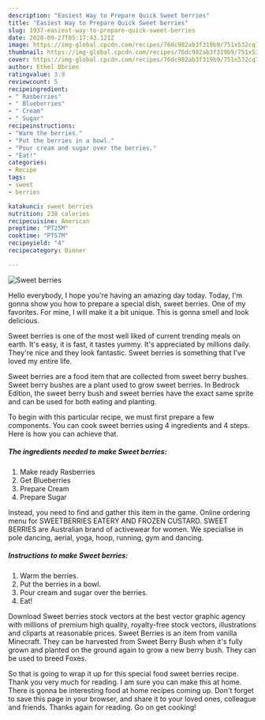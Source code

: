 ```yaml
---
description: "Easiest Way to Prepare Quick Sweet berries"
title: "Easiest Way to Prepare Quick Sweet berries"
slug: 1937-easiest-way-to-prepare-quick-sweet-berries
date: 2020-09-27T05:17:43.121Z
image: https://img-global.cpcdn.com/recipes/76dc982ab3f319b9/751x532cq70/sweet-berries-recipe-main-photo.jpg
thumbnail: https://img-global.cpcdn.com/recipes/76dc982ab3f319b9/751x532cq70/sweet-berries-recipe-main-photo.jpg
cover: https://img-global.cpcdn.com/recipes/76dc982ab3f319b9/751x532cq70/sweet-berries-recipe-main-photo.jpg
author: Ethel Obrien
ratingvalue: 3.9
reviewcount: 5
recipeingredient:
- " Rasberries"
- " Blueberries"
- " Cream"
- " Sugar"
recipeinstructions:
- "Warm the berries."
- "Put the berries in a bowl."
- "Pour cream and sugar over the berries."
- "Eat!"
categories:
- Recipe
tags:
- sweet
- berries

katakunci: sweet berries 
nutrition: 238 calories
recipecuisine: American
preptime: "PT25M"
cooktime: "PT57M"
recipeyield: "4"
recipecategory: Dinner

---
```



![Sweet berries](https://img-global.cpcdn.com/recipes/76dc982ab3f319b9/751x532cq70/sweet-berries-recipe-main-photo.jpg)

Hello everybody, I hope you're having an amazing day today. Today, I'm gonna show you how to prepare a special dish, sweet berries. One of my favorites. For mine, I will make it a bit unique. This is gonna smell and look delicious.

Sweet berries is one of the most well liked of current trending meals on earth. It's easy, it is fast, it tastes yummy. It's appreciated by millions daily. They're nice and they look fantastic. Sweet berries is something that I've loved my entire life.

Sweet berries are a food item that are collected from sweet berry bushes. Sweet berry bushes are a plant used to grow sweet berries. In Bedrock Edition, the sweet berry bush and sweet berries have the exact same sprite and can be used for both eating and planting.


To begin with this particular recipe, we must first prepare a few components. You can cook sweet berries using 4 ingredients and 4 steps. Here is how you can achieve that.

<!--inarticleads1-->

##### The ingredients needed to make Sweet berries:

1. Make ready  Rasberries
1. Get  Blueberries
1. Prepare  Cream
1. Prepare  Sugar


Instead, you need to find and gather this item in the game. Online ordering menu for SWEETBERRIES EATERY AND FROZEN CUSTARD. SWEET BERRIES are Australian brand of activewear for women. We specialise in pole dancing, aerial, yoga, hoop, running, gym and dancing. 

<!--inarticleads2-->

##### Instructions to make Sweet berries:

1. Warm the berries.
1. Put the berries in a bowl.
1. Pour cream and sugar over the berries.
1. Eat!


Download Sweet berries stock vectors at the best vector graphic agency with millions of premium high quality, royalty-free stock vectors, illustrations and cliparts at reasonable prices. Sweet Berries is an item from vanilla Minecraft. They can be harvested from Sweet Berry Bush when it&#39;s fully grown and planted on the ground again to grow a new berry bush. They can be used to breed Foxes. 

So that is going to wrap it up for this special food sweet berries recipe. Thank you very much for reading. I am sure you can make this at home. There is gonna be interesting food at home recipes coming up. Don't forget to save this page in your browser, and share it to your loved ones, colleague and friends. Thanks again for reading. Go on get cooking!
